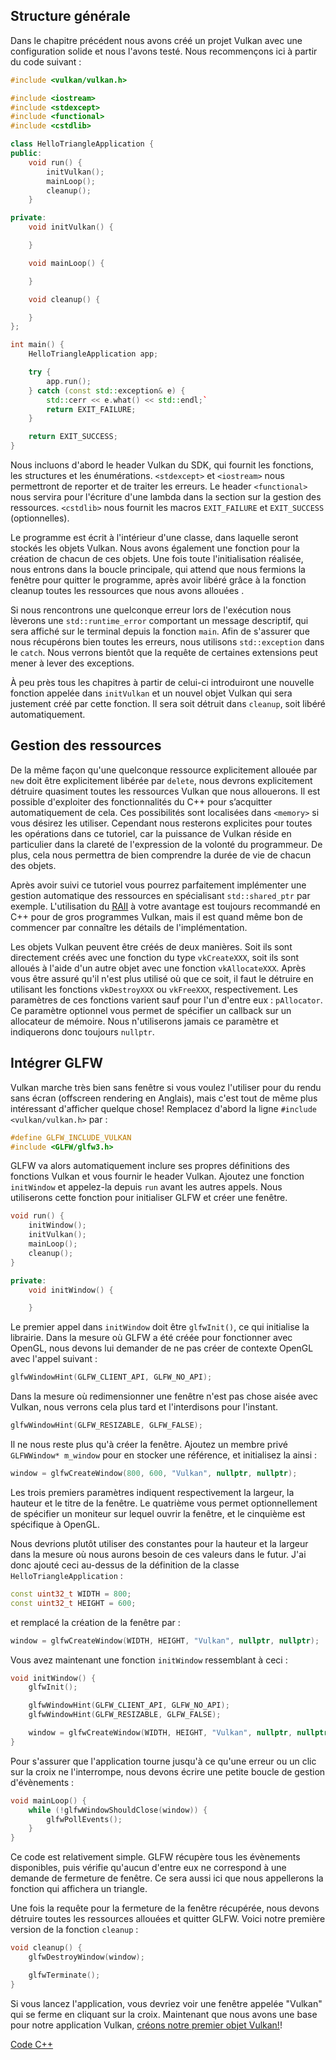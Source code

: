 ## Structure générale

Dans le chapitre précédent nous avons créé un projet Vulkan avec une configuration solide et nous l'avons testé. Nous
recommençons ici à partir du code suivant :

```c++
#include <vulkan/vulkan.h>

#include <iostream>
#include <stdexcept>
#include <functional>
#include <cstdlib>

class HelloTriangleApplication {
public:
    void run() {
        initVulkan();
        mainLoop();
        cleanup();
    }

private:
    void initVulkan() {

    }

    void mainLoop() {

    }

    void cleanup() {

    }
};

int main() {
    HelloTriangleApplication app;

    try {
        app.run();
    } catch (const std::exception& e) {
        std::cerr << e.what() << std::endl;`
        return EXIT_FAILURE;
    }

    return EXIT_SUCCESS;
}
```

Nous incluons d'abord le header Vulkan du SDK, qui fournit les fonctions, les structures et les énumérations.
`<stdexcept>` et `<iostream>` nous permettront de reporter et de traiter les erreurs. Le header `<functional>` nous 
servira pour l'écriture d'une lambda dans la section sur la gestion des ressources. `<cstdlib>` nous fournit les macros
`EXIT_FAILURE` et `EXIT_SUCCESS` (optionnelles).

Le programme est écrit à l'intérieur d'une classe, dans laquelle seront stockés les objets Vulkan. Nous avons également
une fonction pour la création de chacun de ces objets. Une fois toute l'initialisation réalisée, nous entrons dans la
boucle principale, qui attend que nous fermions la fenêtre pour quitter le programme, après avoir libéré grâce à la
fonction cleanup toutes les ressources que nous avons allouées .

Si nous rencontrons une quelconque erreur lors de l'exécution nous lèverons une `std::runtime_error` comportant un
message descriptif, qui sera affiché sur le terminal depuis la fonction `main`. Afin de s'assurer que nous récupérons
bien toutes les erreurs, nous utilisons `std::exception` dans le `catch`. Nous verrons bientôt que la requête de
certaines extensions peut mener à lever des exceptions.

À peu près tous les chapitres à partir de celui-ci introduiront une nouvelle fonction appelée dans `initVulkan` et un
nouvel objet Vulkan qui sera justement créé par cette fonction. Il sera soit détruit dans `cleanup`, soit libéré 
automatiquement.

## Gestion des ressources

De la même façon qu'une quelconque ressource explicitement allouée par `new` doit être explicitement libérée par `delete`, nous
devrons explicitement détruire quasiment toutes les ressources Vulkan que nous allouerons. Il est possible d'exploiter
des fonctionnalités du C++ pour s’acquitter automatiquement de cela. Ces possibilités sont localisées dans `<memory>` si
vous désirez les utiliser. Cependant nous resterons explicites pour toutes les opérations dans ce tutoriel, car la
puissance de Vulkan réside en particulier dans la clareté de l'expression de la volonté du programmeur. De plus, cela
nous permettra de bien comprendre la durée de vie de chacun des objets.

Après avoir suivi ce tutoriel vous pourrez parfaitement implémenter une gestion automatique des ressources en
spécialisant `std::shared_ptr` par exemple. L'utilisation du [RAII](https://en.wikipedia.org/wiki/Resource_Acquisition_Is_Initialization)
à votre avantage est toujours recommandé en C++ pour de gros programmes Vulkan, mais il est quand même bon de
commencer par connaître les détails de l'implémentation.

Les objets Vulkan peuvent être créés de deux manières. Soit ils sont directement créés avec une fonction du type 
`vkCreateXXX`, soit ils sont alloués à l'aide d'un autre objet avec une fonction `vkAllocateXXX`. Après vous
être assuré qu'il n'est plus utilisé où que ce soit, il faut le détruire en utilisant les fonctions 
`vkDestroyXXX` ou `vkFreeXXX`, respectivement. Les paramètres de ces fonctions varient sauf pour l'un d'entre eux :
`pAllocator`. Ce paramètre optionnel vous permet de spécifier un callback sur un allocateur de mémoire. Nous
n'utiliserons jamais ce paramètre et indiquerons donc toujours `nullptr`.

## Intégrer GLFW

Vulkan marche très bien sans fenêtre si vous voulez l'utiliser pour du rendu sans écran (offscreen rendering en
Anglais), mais c'est tout de même plus intéressant d'afficher quelque chose! Remplacez d'abord la ligne 
`#include <vulkan/vulkan.h>` par :

```c++
#define GLFW_INCLUDE_VULKAN
#include <GLFW/glfw3.h>
```

GLFW va alors automatiquement inclure ses propres définitions des fonctions Vulkan et vous fournir le header Vulkan.
Ajoutez une fonction `initWindow` et appelez-la depuis `run` avant les autres appels. Nous utiliserons cette fonction
pour initialiser GLFW et créer une fenêtre.

```c++
void run() {
    initWindow();
    initVulkan();
    mainLoop();
    cleanup();
}

private:
    void initWindow() {

    }
```

Le premier appel dans `initWindow` doit être `glfwInit()`, ce qui initialise la librairie. Dans la mesure où GLFW a été
créée pour fonctionner avec OpenGL, nous devons lui demander de ne pas créer de contexte OpenGL avec l'appel suivant :

```c++
glfwWindowHint(GLFW_CLIENT_API, GLFW_NO_API);
```

Dans la mesure où redimensionner une fenêtre n'est pas chose aisée avec Vulkan, nous verrons cela plus tard et
l'interdisons pour l'instant.

```c++
glfwWindowHint(GLFW_RESIZABLE, GLFW_FALSE);
```

Il ne nous reste plus qu'à créer la fenêtre. Ajoutez un membre privé `GLFWWindow* m_window` pour en stocker une
référence, et initialisez la ainsi :

```c++
window = glfwCreateWindow(800, 600, "Vulkan", nullptr, nullptr);
```

Les trois premiers paramètres indiquent respectivement la largeur, la hauteur et le titre de la fenêtre. Le quatrième 
vous permet optionnellement de spécifier un moniteur sur lequel ouvrir la fenêtre, et le cinquième est spécifique à 
OpenGL.

Nous devrions plutôt utiliser des constantes pour la hauteur et la largeur dans la mesure où nous aurons besoin de ces
valeurs dans le futur. J'ai donc ajouté ceci au-dessus de la définition de la classe `HelloTriangleApplication` :

```c++
const uint32_t WIDTH = 800;
const uint32_t HEIGHT = 600;
```

et remplacé la création de la fenêtre par :

```c++
window = glfwCreateWindow(WIDTH, HEIGHT, "Vulkan", nullptr, nullptr);
```

Vous avez maintenant une fonction `initWindow` ressemblant à ceci :

```c++
void initWindow() {
    glfwInit();

    glfwWindowHint(GLFW_CLIENT_API, GLFW_NO_API);
    glfwWindowHint(GLFW_RESIZABLE, GLFW_FALSE);

    window = glfwCreateWindow(WIDTH, HEIGHT, "Vulkan", nullptr, nullptr);
}
```

Pour s'assurer que l'application tourne jusqu'à ce qu'une erreur ou un clic sur la croix ne l'interrompe, nous
devons écrire une petite boucle de gestion d'évènements :

```c++
void mainLoop() {
    while (!glfwWindowShouldClose(window)) {
        glfwPollEvents();
    }
}
```

Ce code est relativement simple. GLFW récupère tous les évènements disponibles, puis vérifie qu'aucun d'entre eux ne
correspond à une demande de fermeture de fenêtre. Ce sera aussi ici que nous appellerons la fonction qui affichera un
triangle.

Une fois la requête pour la fermeture de la fenêtre récupérée, nous devons détruire toutes les ressources allouées et
quitter GLFW. Voici notre première version de la fonction `cleanup` :

```c++
void cleanup() {
    glfwDestroyWindow(window);

    glfwTerminate();
}
```

Si vous lancez l'application, vous devriez voir une fenêtre appelée "Vulkan" qui se ferme en cliquant sur la croix.
Maintenant que nous avons une base pour notre application Vulkan, [créons notre premier objet Vulkan!](!fr/Dessiner_un_triangle/Mise_en_place/Instance)!

[Code C++](/code/00_base_code.cpp)
